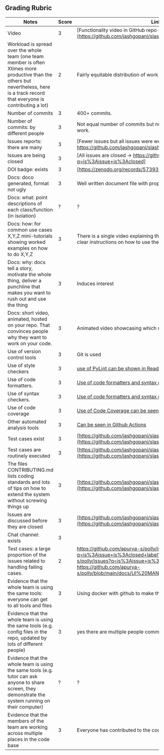 ## Grading Rubric

|Notes                                                                                                                                                                                |Score|Links or Evidence                                                                                                                                                                                                                                                |
|-------------------------------------------------------------------------------------------------------------------------------------------------------------------------------------|-----|-----------------------------------------------------------------------------------------------------------------------------------------------------------------------------------------------------------------------------------------------------------------|
|Video                                                                                                                                                                                |3    |[Functionality video in GitHub repo ->[https://github.com/apurva-s/polly](https://github.com/jashgopani/slash#movie_camera-demo)]                                                                                                                                               |
|Workload is spread over the whole team (one team member is often Xtimes more productive than the others but nevertheless, here is a track record that everyone is contributing a lot)|2    |Fairly equitable distribution of work                                                                                                                                                                                                                            |
|Number of commits                                                                                                                                                                    |3    |400+ commits.                                                                                                                                                                                                                                                    |
|Number of commits: by different people                                                                                                                                               |3    |Not equal number of commits but number of commits don't really reflect actual work.                                                                                                                                                                              |
|Issues reports: there are many                                                                                                                                                       |3    |[Fewer issues but all issues were well documented and closed https://github.com/jashgopani/slash/issues?q=is%3Aissue+is%3Aclosed)]                                                                         |
|Issues are being closed                                                                                                                                                              |3    |[All issues are closed -> https://github.com/jashgopani/slash/issues?q=is%3Aissue+is%3Aclosed]                                                                                                 |
|DOI badge: exists                                                                                                                                                                    |3    |[https://zenodo.org/records/5739350](https://zenodo.org/records/5739350)                                                                                                                                                                                           |
|Docs: doco generated, format not ugly                                                                                                                                                |3    |Well written document file with proper instructions to run the code                                                                                                                                                          |
|Docs: what: point descriptions of each class/function (in isolation)                                                                                                                 |?    | ?                                                                                                                                                               |
|Docs: how: for common use cases X,Y,Z mini-tutorials showing worked examples on how to do X,Y,Z                                                                                      |3    |There is a single video explaining the working of the project, as well as there are clear instructions on how to use the UI                                                                                                                                                                             |
|Docs: why: docs tell a story, motivate the whole thing, deliver a punchline that makes you want to rush out and use the thing                                                        |3    |Induces interest                                                                                                                                                                                                                                                 |
|Docs: short video, animated, hosted on your repo. That convinces people why they want to work on your code.                                                                          |3    |Animated video showcasing which needs the project fulfills                                                                                                                                                                                                       |
|Use of version control tools                                                                                                                                                         |3    |Git is used                                                                                                                                                                                                                                                      |
|Use of style checkers                                                                                                                                                                |3    |[use of PyLint can be shown in Readme as batch passing](https://github.com/jashgopani/slash/blob/main/README.md)                                                                                                      |
|Use of code formatters.                                                                                                                                                              |3    |[Use of code formatters and syntax checkers can be seen in readme.md badges](https://github.com/jashgopani/slash/blob/main/README.md)                                              |
|Use of syntax checkers.                                                                                                                                                              |3    |[Use of code formatters and syntax checkers can be seen in readme.md badges](https://github.com/jashgopani/slash/blob/main/README.md)                                                                                                                       |
|Use of code coverage                                                                                                                                                                 |3    |[Use of Code Coverage can be seen in readme.md badges](https://github.com/jashgopani/slash/blob/main/README.md)                                                                                                                                   |
|Other automated analysis tools                                                                                                                                                       |3    |[Can be seen in Github Actions](https://github.com/jashgopani/slash/actions)                                                                                                                                                                           |
|Test cases exist                                                                                                                                                                     |3    |[https://github.com/jashgopani/slash/tree/main/tests](https://github.com/jashgopani/slash/tree/main/tests)                                                                                                                                   |
|Test cases are routinely executed                                                                                                                                                    |3    |[https://github.com/jashgopani/slash/actions/workflows/pytest.yml](https://github.com/jashgopani/slash/actions/workflows/pytest.yml)                                                                                                               |
|The files CONTRIBUTING.md lists coding standards and lots of tips on how to extend the system without screwing things up                                                             |3    |[https://github.com/jashgopani/slash/blob/main/CONTRIBUTING.md](https://github.com/jashgopani/slash/blob/main/CONTRIBUTING.md)                                                                                                                                       |
|Issues are discussed before they are closed                                                                                                                                          |3    |[https://github.com/jashgopani/slash/issues?q=is%3Aissue+is%3Aclosed](https://github.com/jashgopani/slash/issues?q=is%3Aissue+is%3Aclosed)                                                                                                                           |
|Chat channel: exists                                                                                                                                                                 |3    |                                                                                                                                                                                                                                        |
|Test cases: a large proportion of the issues related to handling failing cases.                                                                                                      |2    |https://github.com/apurva-s/polly/issues?q=is%3Aissue+is%3Aclosed+label%3Aenhancement, https://github.com/apurva-s/polly/issues?q=is%3Aissue+is%3Aclosed+label%3Abug, https://github.com/apurva-s/polly/blob/main/docs/UI%20MANUAL%20TESTING%20DOCUMENT%20(1).pdf|
|Evidence that the whole team is using the same tools: everyone can get to all tools and files                                                                                        |3    |Using docker with github to make the tool platform independent                                                                                                                                                                                                   |
|Evidence that the whole team is using the same tools (e.g. config files in the repo, updated by lots of different people)                                                            |3    |yes there are multiple people commiting in the code base                                                                                                                                                                                                         |
|Evidence that the whole team is using the same tools (e.g. tutor can ask anyone to share screen, they demonstrate the system running on their computer)                              |?    |?                                                                                                                                                                                                                                            |
|Evidence that the members of the team are working across multiple places in the code base                                                                                            |3    |Everyone has contributed to the code, config & docs.                                                                                                                                                                                                             |
